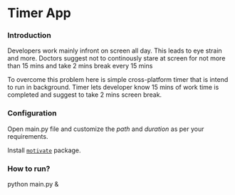 # Timer App #

### Introduction ###
Developers work mainly infront on screen all day. This leads to eye strain and more.
Doctors suggest not to continously stare at screen for not more than 15 mins and take 2 mins break every 15 mins

To overcome this problem here is simple cross-platform timer that is intend to run in background.
Timer lets developer know 15 mins of work time is completed and suggest to take 2 mins screen break.


### Configuration ###
Open main.py file and customize the *path* and *duration* as per your requirements.

Install [`motivate`](https://github.com/mubaris/motivate) package.

### How to run? ###

python main.py &